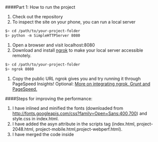
####Part 1: How to run the project


1. Check out the repository
1. To inspect the site on your phone, you can run a local server

  ```bash
  $> cd /path/to/your-project-folder
  $> python -m SimpleHTTPServer 8080
  ```

1. Open a browser and visit localhost:8080
1. Download and install [ngrok](https://ngrok.com/) to make your local server accessible remotely.

  ``` bash
  $> cd /path/to/your-project-folder
  $> ngrok 8080
  ```

1. Copy the public URL ngrok gives you and try running it through PageSpeed Insights! Optional: [More on integrating ngrok, Grunt and PageSpeed.](http://www.jamescryer.com/2014/06/12/grunt-pagespeed-and-ngrok-locally-testing/)


####Steps for improving the performance:

1. I have inlined and minified the fonts (downloaded from http://fonts.googleapis.com/css?family=Open+Sans:400,700) and style.css in index.html.
2. I have added the asyn attribute in the scripts tag (index.html, project-2048.html, project-mobile.html,project-webperf.html).
3. I have merged the code inside <script> (index.html, project-2048.html, project-mobile.html, project-webperf.html) into perfmatters.js.
4. I have used http://www.willpeavy.com/minifier/ for reducing the html files (but not pizza.html).
5. I have used http://javascript-minifier.com/ and http://cssminifier.com/ for reducing all the js (but not main.js) and all the css files.
6. I have minified main.js into main.min.js and called from pizza.html.
